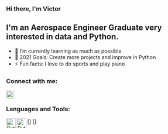 ### Hi there, I'm Victor 

## I'm an Aerospace Engineer Graduate very interested in data and Python.
- 🌱 I’m currently learning as much as possible
- 🥅 2021 Goals: Create more projects and improve in Python
- ⚡ Fun facts: I love to do sports and play piano

### Connect with me:

[<img align="left" alt="victor17h | LinkedIn" width="22px" src="https://user-images.githubusercontent.com/74541774/129478634-36536536-e859-450c-9db6-26ee8e1ff02f.png" />](https://www.linkedin.com/in/victor--novoa/)

<br />

### Languages and Tools:

[<img align="left" alt="Python" width="26px" src="https://user-images.githubusercontent.com/74541774/129478367-1eb4e473-972d-447a-8b4b-9f552db804b2.png" />]
[<img align="left" alt="Python" width="26px" src="https://user-images.githubusercontent.com/74541774/129478572-05b31cd9-dfe5-4e65-a224-dbc73ec984e3.png" />]
